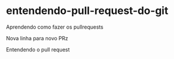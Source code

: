 # entendendo-pull-request-do-git
Aprendendo como fazer os pullrequests

Nova linha para novo PRz

Entendendo o pull request

